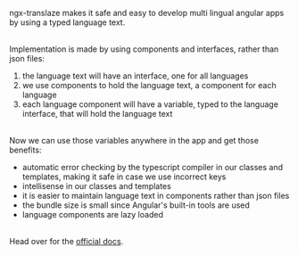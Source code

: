ngx-translaze makes it safe and easy to develop multi lingual angular apps by using a typed language text.<br/><br/>

Implementation is made by using components and interfaces, rather than json files:
1. the language text will have an interface, one for all languages
2. we use components to hold the language text, a component for each language
3. each language component will have a variable, typed to the language interface, that will hold the language text
<br/><br/>

Now we can use those variables anywhere in the app and get those benefits:
* automatic error checking by the typescript compiler in our classes and templates, making it safe in case we use incorrect keys 
* intellisense in our classes and templates
* it is easier to maintain language text in components rather than json files
* the bundle size is small since Angular's built-in tools are used 
* language components are lazy loaded
<br/><br/>

Head over for the [official docs](https://zohar1000.github.io/ngx-translaze).
